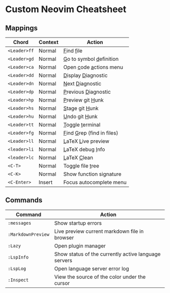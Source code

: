 # Custom Neovim Cheatsheet
## Mappings
| Chord | Context | Action |
| ----- | ----- | ----- |
| `<Leader>ff` | Normal | <u>F</u>ind <u>f</u>ile |
| `<Leader>gd` | Normal | <u>G</u>o to symbol <u>d</u>efinition |
| `<Leader>ca` | Normal | Open <u>c</u>ode <u>a</u>ctions menu |
| `<Leader>dd` | Normal | <u>D</u>isplay <u>D</u>iagnostic |
| `<Leader>dn` | Normal | <u>N</u>ext <u>D</u>iagnostic |
| `<Leader>dp` | Normal | <u>P</u>revious <u>D</u>iagnostic |
| `<Leader>hp` | Normal | <u>P</u>review git <u>H</u>unk |
| `<Leader>hs` | Normal | <u>S</u>tage git <u>H</u>unk |
| `<Leader>hu` | Normal | <u>U</u>ndo git <u>H</u>unk |
| `<Leader>tt` | Normal | <u>T</u>oggle <u>t</u>erminal |
| `<Leader>fg` | Normal | <u>F</u>ind <u>G</u>rep (find in files)|
| `<Leader>ll` | Normal | <u>L</u>aTeX <u>L</u>ive preview |
| `<leader>li` | Normal | <u>L</u>aTeX debug <u>I</u>nfo |
| `<leader>lc` | Normal | <u>L</u>aTeX <u>C</u>lean |
| `<C-T>` | Normal | Toggle file <u>t</u>ree |
| `<C-K>` | Normal | Show function signature |
| `<C-Enter>` | Insert | Focus autocomplete menu |

## Commands
| Command | Action |
| ----- | ------ |
| `:messages` | Show startup errors |
| `:MarkdownPreview` | Live preview current markdown file in browser |
| `:Lazy` | Open plugin manager |
| `:LspInfo` | Show status of the currently active language servers |
| `:LspLog` | Open language server error log |
| `:Inspect` | View the source of the color under the cursor |
